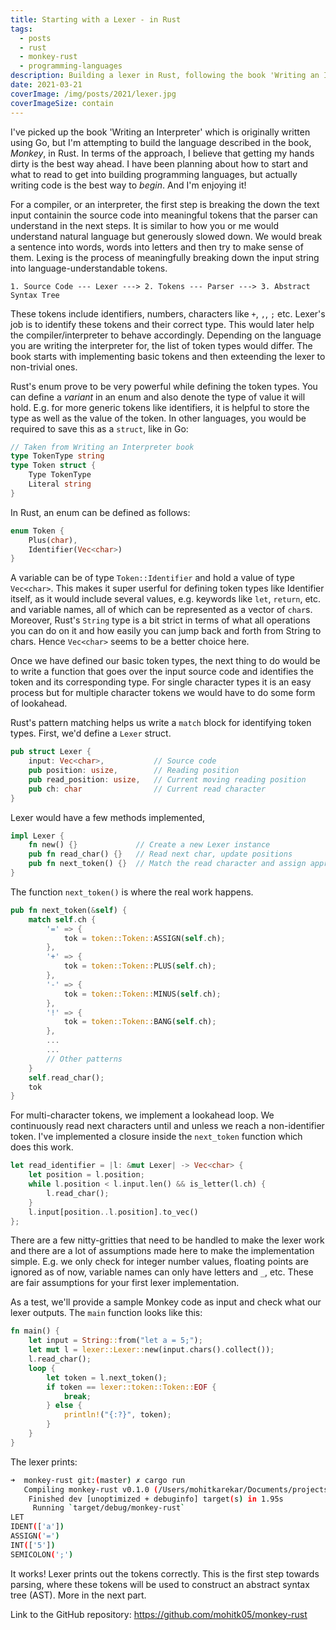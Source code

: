 ```yaml
---
title: Starting with a Lexer - in Rust
tags:
  - posts
  - rust
  - monkey-rust
  - programming-languages
description: Building a lexer in Rust, following the book 'Writing an Interpreter'
date: 2021-03-21
coverImage: /img/posts/2021/lexer.jpg
coverImageSize: contain
---
```


I've picked up the book 'Writing an Interpreter' which is originally written using Go, but I'm attempting to build the language described in the book, _Monkey_, in Rust. In terms of the approach, I believe that getting my hands dirty is the best way ahead. I have been planning about how to start and what to read to get into building programming languages, but actually writing code is the best way to _begin_. And I'm enjoying it!

For a compiler, or an interpreter, the first step is breaking the down the text input containin the source code into meaningful tokens that the parser can understand in the next steps. It is similar to how you or me would understand natural language but generously slowed down. We would break a sentence into words, words into letters and then try to make sense of them. Lexing is the process of meaningfully breaking down the input string into language-understandable tokens.

```
1. Source Code --- Lexer ---> 2. Tokens --- Parser ---> 3. Abstract Syntax Tree
```

These tokens include identifiers, numbers, characters like `+`, `,`, `;` etc. Lexer's job is to identify these tokens and their correct type. This would later help the compiler/interpreter to behave accordingly. Depending on the language you are writing the interpreter for, the list of token types would differ. The book starts with implementing basic tokens and then exteending the lexer to non-trivial ones.

Rust's enum prove to be very powerful while defining the token types. You can define a _variant_ in an enum and also denote the type of value it will hold. E.g. for more generic tokens like identifiers, it is helpful to store the type as well as the value of the token. In other languages, you would be required to save this as a `struct`, like in Go:

```go
// Taken from Writing an Interpreter book
type TokenType string
type Token struct {
    Type TokenType
    Literal string
}
```

In Rust, an enum can be defined as follows:

```rust
enum Token {
    Plus(char),
    Identifier(Vec<char>)
}
```

A variable can be of type `Token::Identifier` and hold a value of type `Vec<char>`. This makes it super userful for defining token types like Identifier itself, as it would include several values, e.g. keywords like `let`, `return`, etc. and variable names, all of which can be represented as a vector of `char`s. Moreover, Rust's `String` type is a bit strict in terms of what all operations you can do on it and how easily you can jump back and forth from String to chars. Hence `Vec<char>` seems to be a better choice here.

Once we have defined our basic token types, the next thing to do would be to write a function that goes over the input source code and identifies the token and its corresponding type. For single character types it is an easy process but for multiple character tokens we would have to do some form of lookahead.

Rust's pattern matching helps us write a `match` block for identifying token types. First, we'd define a `Lexer` struct.

```rust
pub struct Lexer {
    input: Vec<char>,           // Source code
    pub position: usize,        // Reading position
    pub read_position: usize,   // Current moving reading position
    pub ch: char                // Current read character
}
```

Lexer would have a few methods implemented,

```rust
impl Lexer {
    fn new() {}             // Create a new Lexer instance
    pub fn read_char() {}   // Read next char, update positions
    pub fn next_token() {}  // Match the read character and assign appropriate type
}
```

The function `next_token()` is where the real work happens.

```rust
pub fn next_token(&self) {
    match self.ch {
        '=' => {
            tok = token::Token::ASSIGN(self.ch);
        },
        '+' => {
            tok = token::Token::PLUS(self.ch);
        },
        '-' => {
            tok = token::Token::MINUS(self.ch);
        },
        '!' => {
            tok = token::Token::BANG(self.ch);
        },
        ...
        ...
        // Other patterns
    }
    self.read_char();
    tok
}
```

For multi-character tokens, we implement a lookahead loop. We continuously read next characters until and unless we reach a non-identifier token. I've implemented a closure inside the `next_token` function which does this work.

```rust
let read_identifier = |l: &mut Lexer| -> Vec<char> {
    let position = l.position;
    while l.position < l.input.len() && is_letter(l.ch) {
        l.read_char();
    }
    l.input[position..l.position].to_vec()
};
```

There are a few nitty-gritties that need to be handled to make the lexer work and there are a lot of assumptions made here to make the implementation simple. E.g. we only check for integer number values, floating points are ignored as of now, variable names can only have letters and `_`, etc. These are fair assumptions for your first lexer implementation.

As a test, we'll provide a sample Monkey code as input and check what our lexer outputs. The `main` function looks like this:

```rust
fn main() {
    let input = String::from("let a = 5;");
    let mut l = lexer::Lexer::new(input.chars().collect());
    l.read_char();
    loop {
        let token = l.next_token();
        if token == lexer::token::Token::EOF {
            break;
        } else {
            println!("{:?}", token);
        }
    }
}
```

The lexer prints:

```bash
➜  monkey-rust git:(master) ✗ cargo run
   Compiling monkey-rust v0.1.0 (/Users/mohitkarekar/Documents/projects/monkey-rust)
    Finished dev [unoptimized + debuginfo] target(s) in 1.95s
     Running `target/debug/monkey-rust`
LET
IDENT(['a'])
ASSIGN('=')
INT(['5'])
SEMICOLON(';')
```

It works! Lexer prints out the tokens correctly. This is the first step towards parsing, where these tokens will be used to construct an abstract syntax tree (AST). More in the next part.

Link to the GitHub repository: https://github.com/mohitk05/monkey-rust
